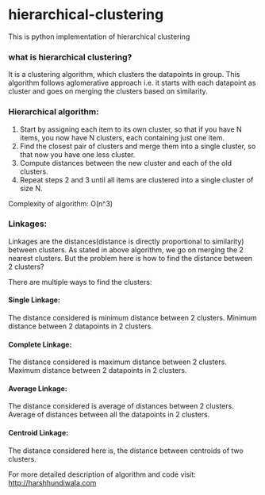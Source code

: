 # hierarchical-clustering
This is python implementation of hierarchical clustering

### what is hierarchical clustering?
It is a clustering algorithm, which clusters the datapoints in group. This algorithm follows aglomerative approach i.e. it starts with each datapoint as cluster and goes on merging the clusters based on similarity.

### Hierarchical algorithm:
1. Start by assigning each item to its own cluster, so that if you have N items, you now have N clusters, each containing just one item. 
2. Find the closest pair of clusters and merge them into a single cluster, so that now you have one less cluster.
3. Compute distances between the new cluster and each of the old clusters.
4. Repeat steps 2 and 3 until all items are clustered into a single cluster of size N.

Complexity of algorithm: O(n^3)

### Linkages:
Linkages are the distances(distance is directly proportional to similarity) between clusters. As stated in above algorithm, we go on merging the 2 nearest clusters. But the problem here is how to find the distance between 2 clusters?

There are multiple ways to find the clusters:
#### Single Linkage:
The distance considered is minimum distance between 2 clusters. Minimum distance between 2 datapoints in 2 clusters.

#### Complete Linkage:
The distance considered is maximum distance between 2 clusters. Maximum distance between 2 datapoints in 2 clusters.

#### Average Linkage:
The distance considered is average of distances between 2 clusters. Average of distances between all the datapoints in 2 clusters.

#### Centroid Linkage:
The distance considered here is, the distance between centroids of two clusters.

For more detailed description of algorithm and code visit: http://harshhundiwala.com 
